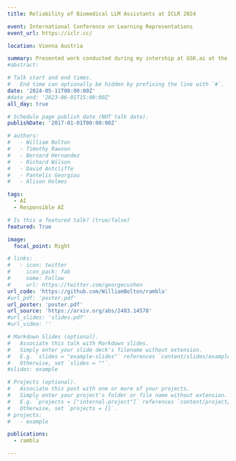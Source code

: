```yaml
---
title: Reliability of Biomedical LLM Assistants at ICLR 2024

event: International Conference on Learning Representations
event_url: https://iclr.cc/

location: Vienna Austria

summary: Presented work conducted during my intership at GSK.ai at the ICLR 2024 Workshop on Reliable and Responsible Foundation Models
#abstract: 

# Talk start and end times.
#   End time can optionally be hidden by prefixing the line with `#`.
date: '2024-05-11T00:00:00Z'
#date_end: '2023-06-01T15:00:00Z'
all_day: true

# Schedule page publish date (NOT talk date).
publishDate: '2017-01-01T00:00:00Z'

# authors:
#   - William Bolton
#   - Timothy Rawson
#   - Bernard Hernandez
#   - Richard Wilson
#   - David Antcliffe
#   - Pantelis Georgiou
#   - Alison Holmes

tags:
  - AI
  - Responsible AI

# Is this a featured talk? (true/false)
featured: True

image:
  focal_point: Right

# links:
#   - icon: twitter
#     icon_pack: fab
#     name: Follow
#     url: https://twitter.com/georgecushen
url_code: 'https://github.com/WilliamBolton/rambla'
#url_pdf: 'poster.pdf'
url_poster: 'poster.pdf'
url_source: 'https://arxiv.org/abs/2403.14578'
#url_slides: 'slides.pdf'
#url_video: ''

# Markdown Slides (optional).
#   Associate this talk with Markdown slides.
#   Simply enter your slide deck's filename without extension.
#   E.g. `slides = "example-slides"` references `content/slides/example-slides.md`.
#   Otherwise, set `slides = ""`.
#slides: example

# Projects (optional).
#   Associate this post with one or more of your projects.
#   Simply enter your project's folder or file name without extension.
#   E.g. `projects = ["internal-project"]` references `content/project/deep-learning/index.md`.
#   Otherwise, set `projects = []`.
# projects:
#   - example

publications:
  - rambla

---
```


<!-- {{% callout note %}}
Click on the **Slides** button above to view the built-in slides feature.
{{% /callout %}}

Slides can be added in a few ways:

- **Create** slides using Hugo Blox Builder's [_Slides_](https://docs.hugoblox.com/reference/content-types/) feature and link using `slides` parameter in the front matter of the talk file
- **Upload** an existing slide deck to `static/` and link using `url_slides` parameter in the front matter of the talk file
- **Embed** your slides (e.g. Google Slides) or presentation video on this page using [shortcodes](https://docs.hugoblox.com/reference/markdown/).

Further event details, including [page elements](https://docs.hugoblox.com/reference/markdown/) such as image galleries, can be added to the body of this page. -->
